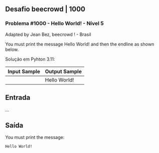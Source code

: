## Desafio beecrowd | 1000

### Problema #1000 - Hello World! - Nível 5

Adapted by Jean Bez, beecrowd ! - Brasil


You must print the message Hello World! and then the endline as shown below.

Solução em Pyhton 3.11:

| Input Sample | Output Sample |
| ------------ | ------------- |
|              | Hello World!  |


## Entrada

...

## Saída

You must print the message: 

```
Hello World!
```

